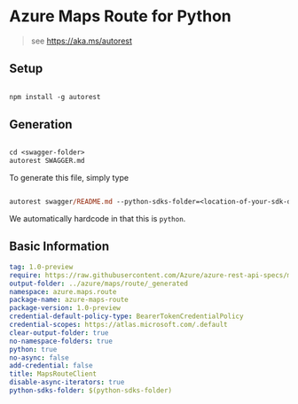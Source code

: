 # Azure Maps Route for Python

> see https://aka.ms/autorest

## Setup

```ps

npm install -g autorest
```

## Generation

```ps

cd <swagger-folder>
autorest SWAGGER.md
```

To generate this file, simply type

```ps

autorest swagger/README.md --python-sdks-folder=<location-of-your-sdk-dir>
```

We automatically hardcode in that this is `python`.

## Basic Information

```yaml
tag: 1.0-preview
require: https://raw.githubusercontent.com/Azure/azure-rest-api-specs/main/specification/maps/data-plane/Route/readme.md
output-folder: ../azure/maps/route/_generated
namespace: azure.maps.route
package-name: azure-maps-route
package-version: 1.0-preview
credential-default-policy-type: BearerTokenCredentialPolicy
credential-scopes: https://atlas.microsoft.com/.default
clear-output-folder: true
no-namespace-folders: true
python: true
no-async: false
add-credential: false
title: MapsRouteClient
disable-async-iterators: true
python-sdks-folder: $(python-sdks-folder)
```
